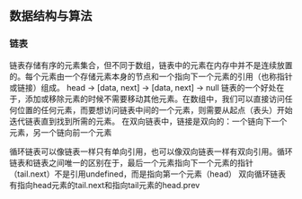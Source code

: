 ## 数据结构与算法

### 链表

链表存储有序的元素集合，但不同于数组，链表中的元素在内存中并不是连续放置的。每个元素由一个存储元素本身的节点和一个指向下一个元素的引用（也称指针或链接）组成。
head -> [data, next] -> [data, next] -> null
链表的一个好处在于，添加或移除元素的时候不需要移动其他元素。在数组中，我们可以直接访问任何位置的任何元素，而要想访问链表中间的一个元素，则需要从起点（表头）开始迭代链表直到找到所需的元素。
在双向链表中，链接是双向的：一个链向下一个元素，另一个链向前一个元素

循环链表可以像链表一样只有单向引用，也可以像双向链表一样有双向引用。循环链表和链表之间唯一的区别在于，最后一个元素指向下一个元素的指针（tail.next）不是引用undefined，而是指向第一个元素（head）
双向循环链表有指向head元素的tail.next和指向tail元素的head.prev